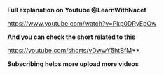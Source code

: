 **Full explanation on Youtube @LearnWithNacef**

https://www.youtube.com/watch?v=Pkp0DRyEpOw

**And you can check the short related to this**

https://youtube.com/shorts/vDwwY5htBfM**

**Subscribing helps more upload more videos**
